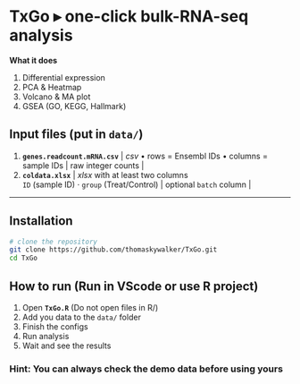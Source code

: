 # TxGo ▸  one-click bulk-RNA-seq analysis

**What it does**

1. Differential expression
2. PCA & Heatmap
3. Volcano & MA plot
4. GSEA (GO, KEGG, Hallmark)

## Input files (put in `data/`)
1. **`genes.readcount.mRNA.csv`** | *csv* • rows = Ensembl IDs • columns = sample IDs | raw integer counts |
2. **`coldata.xlsx`** | *xlsx* with at least two columns <br>`ID` (sample ID) · `group` (Treat/Control) | optional `batch` column |
---

## Installation

```bash
# clone the repository
git clone https://github.com/thomaskywalker/TxGo.git
cd TxGo
```

## How to run (Run in VScode or use R project)
1. Open **`TxGo.R`** (Do not open files in R/) 
2. Add you data to the `data/` folder
3. Finish the configs
4. Run analysis
5. Wait and see the results

### Hint: You can always check the demo data before using yours